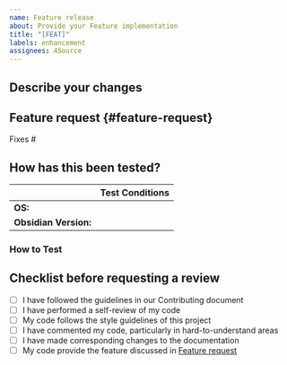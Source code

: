 ```yaml
---
name: Feature release
about: Provide your Feature implementation
title: "[FEAT]"
labels: enhancement
assignees: 4Source
---
```


<!--- Provide a meaningful summary of your feature in the Title above -->

## Describe your changes
<!--- Describe your changes in detail -->

## Feature request {#feature-request}
Fixes # <!--- Issue number -->

## How has this been tested?
|  | Test Conditions |
| --- | --- |
| **OS:** | <!--- e.g. Win10 --> |
| **Obsidian Version:** | <!--- e.g. v1.5.1 --> |

<!--- Please describe the tests that you ran to verify your changes. -->

### How to Test
<!--- Provide instructions so we can reproduce. -->


## Checklist before requesting a review
- [ ] I have followed the guidelines in our Contributing document
- [ ] I have performed a self-review of my code
- [ ] My code follows the style guidelines of this project
- [ ] I have commented my code, particularly in hard-to-understand areas
- [ ] I have made corresponding changes to the documentation
- [ ] My code provide the feature discussed in [Feature request](#feature-request)